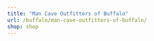 ```yaml
---
title: "Man Cave Outfitters of Buffalo"
url: /buffalo/man-cave-outfitters-of-buffalo/
shop: shop
---
```

